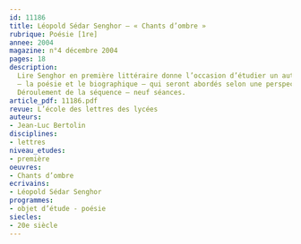 ```yaml
---
id: 11186
title: Léopold Sédar Senghor – « Chants d’ombre »
rubrique: Poésie [1re]
annee: 2004
magazine: n°4 décembre 2004
pages: 18
description: 
  Lire Senghor en première littéraire donne l’occasion d’étudier un auteur majeur de la littérature africaine francophone. De plus, son œuvre s’inscrit dans la tradition poétique française. Sa poésie, jugée difficile par les élèves, devrait permettre de découvrir une littérature et une culture qui autorisent le dialogue entre la littérature française et l’aire francophone. La particularité du premier recueil poétique publié par Senghor en 1945, « Chants d’ombre », c’est qu’il se trouve au carrefour de multiples pratiques littéraires. Si bien que cette séquence combine deux objets d’étude
  – la poésie et le biographique – qui seront abordés selon une perspective dominante – les genres et les registres – et selon deux perspectives complémentaires – l’histoire littéraire et culturelle et l’intertextualité.
  Déroulement de la séquence – neuf séances.
article_pdf: 11186.pdf
revue: L’école des lettres des lycées
auteurs:
- Jean-Luc Bertolin
disciplines:
- lettres
niveau_etudes:
- première
oeuvres:
- Chants d’ombre
ecrivains:
- Léopold Sédar Senghor
programmes:
- objet d’étude - poésie
siecles:
- 20e siècle
---
```

